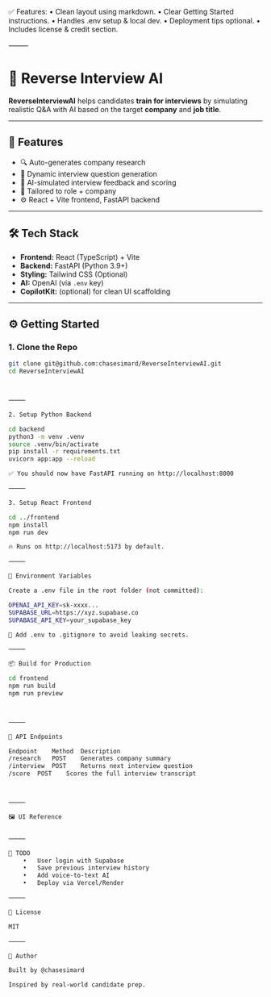 
✅ Features:
	•	Clean layout using markdown.
	•	Clear Getting Started instructions.
	•	Handles .env setup & local dev.
	•	Deployment tips optional.
	•	Includes license & credit section.

⸻



# 🎤 Reverse Interview AI

**ReverseInterviewAI** helps candidates **train for interviews** by simulating realistic Q&A with AI based on the target **company** and **job title**.

---

## 🚀 Features

- 🔍 Auto-generates company research
- 💬 Dynamic interview question generation
- 🧠 AI-simulated interview feedback and scoring
- 🎯 Tailored to role + company
- ⚙️ React + Vite frontend, FastAPI backend

---

## 🛠️ Tech Stack

- **Frontend:** React (TypeScript) + Vite
- **Backend:** FastAPI (Python 3.9+)
- **Styling:** Tailwind CSS (Optional)
- **AI:** OpenAI (via `.env` key)
- **CopilotKit:** (optional) for clean UI scaffolding

---

## ⚙️ Getting Started

### 1. Clone the Repo

```bash
git clone git@github.com:chasesimard/ReverseInterviewAI.git
cd ReverseInterviewAI



⸻

2. Setup Python Backend

cd backend
python3 -m venv .venv
source .venv/bin/activate
pip install -r requirements.txt
uvicorn app:app --reload

✅ You should now have FastAPI running on http://localhost:8000

⸻

3. Setup React Frontend

cd ../frontend
npm install
npm run dev

🔥 Runs on http://localhost:5173 by default.

⸻

🔐 Environment Variables

Create a .env file in the root folder (not committed):

OPENAI_API_KEY=sk-xxxx...
SUPABASE_URL=https://xyz.supabase.co
SUPABASE_API_KEY=your_supabase_key

🧪 Add .env to .gitignore to avoid leaking secrets.

⸻

📦 Build for Production

cd frontend
npm run build
npm run preview



⸻

🧪 API Endpoints

Endpoint	Method	Description
/research	POST	Generates company summary
/interview	POST	Returns next interview question
/score	POST	Scores the full interview transcript



⸻

🖼️ UI Reference


⸻

📌 TODO
	•	User login with Supabase
	•	Save previous interview history
	•	Add voice-to-text AI
	•	Deploy via Vercel/Render

⸻

📄 License

MIT

⸻

👤 Author

Built by @chasesimard

Inspired by real-world candidate prep.
